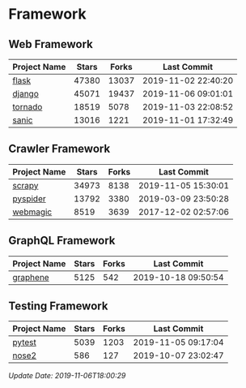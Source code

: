 # Framework

## Web Framework

| Project Name | Stars | Forks | Last Commit |
| ------------ | ----- | ----- | ----------- |
| [flask](https://github.com/pallets/flask) | 47380 | 13037 | 2019-11-02 22:40:20 |
| [django](https://github.com/django/django) | 45071 | 19437 | 2019-11-06 09:01:01 |
| [tornado](https://github.com/tornadoweb/tornado) | 18519 | 5078 | 2019-11-03 22:08:52 |
| [sanic](https://github.com/huge-success/sanic) | 13016 | 1221 | 2019-11-01 17:32:49 |

## Crawler Framework

| Project Name | Stars | Forks | Last Commit |
| ------------ | ----- | ----- | ----------- |
| [scrapy](https://github.com/scrapy/scrapy) | 34973 | 8138 | 2019-11-05 15:30:01 |
| [pyspider](https://github.com/binux/pyspider) | 13792 | 3380 | 2019-03-09 23:50:28 |
| [webmagic](https://github.com/code4craft/webmagic) | 8519 | 3639 | 2017-12-02 02:57:06 |

## GraphQL Framework

| Project Name | Stars | Forks | Last Commit |
| ------------ | ----- | ----- | ----------- |
| [graphene](https://github.com/graphql-python/graphene) | 5125 | 542 | 2019-10-18 09:50:54 |

## Testing Framework

| Project Name | Stars | Forks | Last Commit |
| ------------ | ----- | ----- | ----------- |
| [pytest](https://github.com/pytest-dev/pytest) | 5039 | 1203 | 2019-11-05 09:17:04 |
| [nose2](https://github.com/nose-devs/nose2) | 586 | 127 | 2019-10-07 23:02:47 |

*Update Date: 2019-11-06T18:00:29*